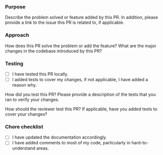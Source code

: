 ### Purpose

Describe the problem solved or feature added by this PR. In addition, please provide a link to the issue this PR is related to, if applicable.

### Approach

How does this PR solve the problem or add the feature? What are the major changes in the codebase introduced by this PR?

### Testing

- [ ] I have tested this PR locally.
- [ ] I added tests to cover my changes, if not applicable, I have added a reason why.

How did you test this PR? Please provide a description of the tests that you ran to verify your changes.

How should the reviewer test this PR? If applicable, have you added tests to cover your changes?

### Chore checklist

- [ ] I have updated the documentation accordingly.
- [ ] I have added comments to most of my code, particularly in hard-to-understand areas.